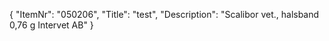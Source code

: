 {
  "ItemNr": "050206",
  "Title": "test",
  "Description": "Scalibor vet., halsband 0,76 g Intervet AB"
}